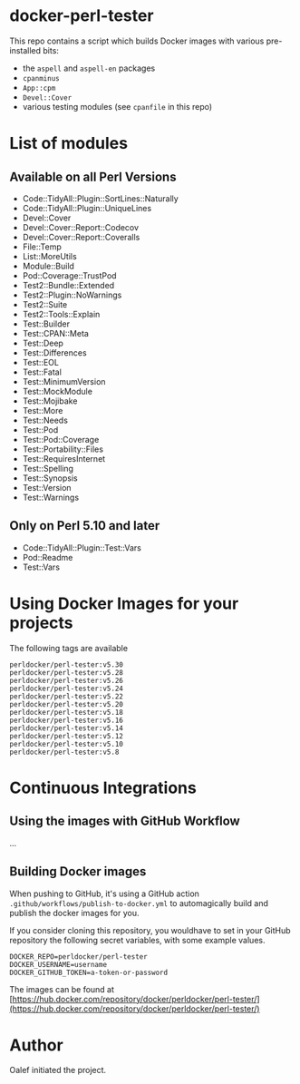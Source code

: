 # docker-perl-tester

This repo contains a script which builds Docker images with various
pre-installed bits:

* the `aspell` and `aspell-en` packages
* `cpanminus`
* `App::cpm`
* `Devel::Cover`
* various testing modules (see `cpanfile` in this repo)

# List of modules

## Available on all Perl Versions

* Code::TidyAll::Plugin::SortLines::Naturally
* Code::TidyAll::Plugin::UniqueLines
* Devel::Cover
* Devel::Cover::Report::Codecov
* Devel::Cover::Report::Coveralls
* File::Temp
* List::MoreUtils
* Module::Build
* Pod::Coverage::TrustPod
* Test2::Bundle::Extended
* Test2::Plugin::NoWarnings
* Test2::Suite
* Test2::Tools::Explain
* Test::Builder
* Test::CPAN::Meta
* Test::Deep
* Test::Differences
* Test::EOL
* Test::Fatal
* Test::MinimumVersion
* Test::MockModule
* Test::Mojibake
* Test::More
* Test::Needs
* Test::Pod
* Test::Pod::Coverage
* Test::Portability::Files
* Test::RequiresInternet
* Test::Spelling
* Test::Synopsis
* Test::Version
* Test::Warnings

## Only on Perl 5.10 and later

* Code::TidyAll::Plugin::Test::Vars
* Pod::Readme
* Test::Vars

# Using Docker Images for your projects

The following tags are available

```
perldocker/perl-tester:v5.30
perldocker/perl-tester:v5.28
perldocker/perl-tester:v5.26
perldocker/perl-tester:v5.24
perldocker/perl-tester:v5.22
perldocker/perl-tester:v5.20
perldocker/perl-tester:v5.18
perldocker/perl-tester:v5.16
perldocker/perl-tester:v5.14
perldocker/perl-tester:v5.12
perldocker/perl-tester:v5.10
perldocker/perl-tester:v5.8
```

# Continuous Integrations

## Using the images with GitHub Workflow

...

## Building Docker images

When pushing to GitHub, it's using a GitHub action `.github/workflows/publish-to-docker.yml`
to automagically build and publish the docker images for you.

If you consider cloning this repository, you wouldhave to set in your GitHub repository the following secret variables, with some example values.

```
DOCKER_REPO=perldocker/perl-tester
DOCKER_USERNAME=username
DOCKER_GITHUB_TOKEN=a-token-or-password
```

The images can be found at [https://hub.docker.com/repository/docker/perldocker/perl-tester/](https://hub.docker.com/repository/docker/perldocker/perl-tester/)

# Author

Oalef initiated the project.